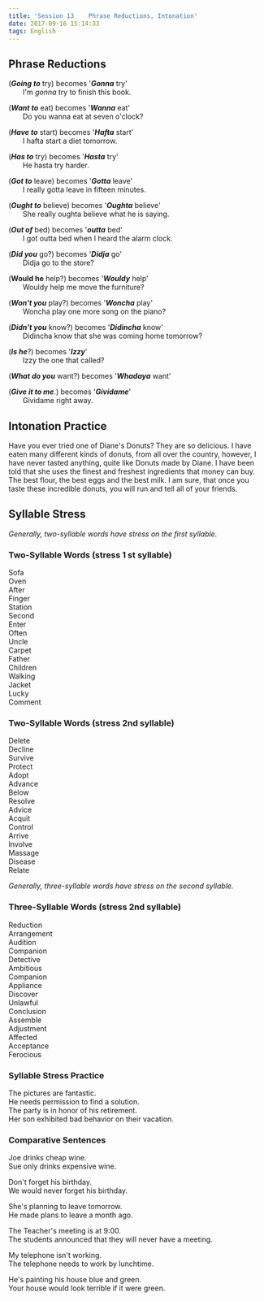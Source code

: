 ```yaml
---
title: 'Session 13    Phrase Reductions, Intonation'
date: 2017-09-16 15:14:33
tags: English
---
```

## Phrase Reductions
(**_Going to_** try) becomes '**_Gonna_** try'  
&emsp;&emsp;I'm *gonna* try to finish this book.

(**_Want to_** eat) becomes '**_Wanna_** eat'  
&emsp;&emsp;Do you wanna eat at seven o'clock? 

(**_Have to_** start) becomes '**_Hafta_** start'  
&emsp;&emsp;I hafta start a diet tomorrow.

(**_Has to_** try) becomes '**_Hasta_** try'  
&emsp;&emsp;He hasta try harder.

(**_Got to_** leave) becomes '**_Gotta_** leave'  
&emsp;&emsp;I really gotta leave in fifteen minutes.

(**_Ought to_** believe) becomes '**_Oughta_** believe'  
&emsp;&emsp;She really oughta believe what he is saying.

(**_Out of_** bed) becomes '**_outta_** bed'  
&emsp;&emsp;I got outta bed when I heard the alarm clock.

(**_Did you_** go?) becomes '**_Didja_** go'  
&emsp;&emsp;Didja go to the store?

(**Would he** help?) becomes '**_Wouldy_** help'  
&emsp;&emsp;Wouldy help me move the furniture?

(**_Won't you_** play?) becomes '**_Woncha_** play'  
&emsp;&emsp;Woncha play one more song on the piano?

(**_Didn't you_** know?) becomes '**_Didincha_** know'  
&emsp;&emsp;Didincha know that she was coming home tomorrow?

(**_Is he_**?) becomes '**_Izzy_**'  
&emsp;&emsp;Izzy the one that called?

(**_What do you_** want?) becomes '**_Whadaya_** want'

(**_Give it to me_**.) becomes '**_Gividame_**'  
&emsp;&emsp;Gividame right away.

## Intonation Practice
Have you ever tried one of Diane's Donuts?  They are so delicious.  I have eaten many different kinds of donuts, from all over the country, however, I have never tasted anything, quite like Donuts made by Diane.  I have been told that she uses the finest and freshest ingredients that money can buy.  The best flour, the best eggs and the best milk.  I am sure, that once you taste these incredible donuts, you will run and tell all of your friends. 

## Syllable Stress 
*Generally, two-syllable words have stress on the first syllable.*

### Two-Syllable Words (stress 1 st  syllable)
Sofa  
Oven  
After  
Finger  
Station  
Second  
Enter  
Often  
Uncle  
Carpet  
Father  
Children  
Walking  
Jacket  
Lucky  
Comment

### Two-Syllable Words (stress 2nd syllable)
Delete  
Decline  
Survive  
Protect  
Adopt  
Advance  
Below  
Resolve  
Advice  
Acquit  
Control  
Arrive  
Involve  
Massage  
Disease  
Relate

*Generally, three-syllable words have stress on the second syllable.*

### Three-Syllable Words (stress 2nd syllable)
Reduction  
Arrangement  
Audition  
Companion  
Detective  
Ambitious  
Companion  
Appliance  
Discover  
Unlawful  
Conclusion  
Assemble  
Adjustment  
Affected  
Acceptance  
Ferocious

### Syllable Stress Practice
The pictures are fantastic.  
He needs permission to find a solution.  
The party is in honor of his retirement.  
Her son exhibited bad behavior on their vacation. 

### Comparative Sentences
Joe drinks cheap wine.  
Sue only drinks expensive wine.

Don't forget his birthday.  
We would never forget his birthday. 

She's planning to leave tomorrow.  
He made plans to leave a month ago.

The Teacher's meeting is at 9:00.  
The students announced that they will never have a meeting.

My telephone isn't working.  
The telephone needs to work by lunchtime.

He's painting his house blue and green.  
Your house would look terrible if it were green.
